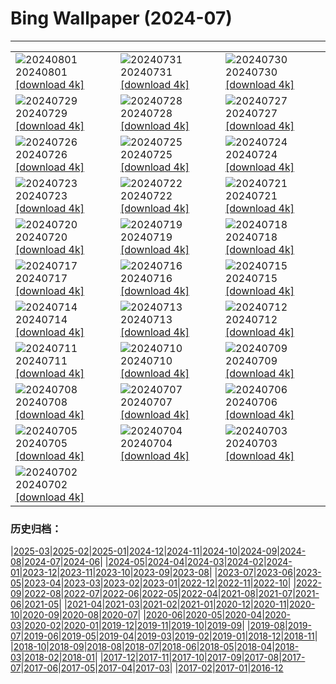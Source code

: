 # Bing Wallpaper (2024-07)
**************

<table><tr><td><img src="https://www.bing.com/th?id=OHR.HoodoosBryce_EN-US6434628044_1920x1080.jpg" alt="20240801"> 20240801 <a href="https://www.bing.com/th?id=OHR.HoodoosBryce_EN-US6434628044_UHD.jpg">[download 4k]</a></td><td><img src="https://www.bing.com/th?id=OHR.GimignanoTuscany_EN-US6339668180_1920x1080.jpg" alt="20240731"> 20240731 <a href="https://www.bing.com/th?id=OHR.GimignanoTuscany_EN-US6339668180_UHD.jpg">[download 4k]</a></td><td><img src="https://www.bing.com/th?id=OHR.CorbettTigers_EN-US6183924498_1920x1080.jpg" alt="20240730"> 20240730 <a href="https://www.bing.com/th?id=OHR.CorbettTigers_EN-US6183924498_UHD.jpg">[download 4k]</a></td></tr><tr><td><img src="https://www.bing.com/th?id=OHR.BeachHutsSweden_EN-US6029381108_1920x1080.jpg" alt="20240729"> 20240729 <a href="https://www.bing.com/th?id=OHR.BeachHutsSweden_EN-US6029381108_UHD.jpg">[download 4k]</a></td><td><img src="https://www.bing.com/th?id=OHR.RhinelandVineyards_EN-US5864380431_1920x1080.jpg" alt="20240728"> 20240728 <a href="https://www.bing.com/th?id=OHR.RhinelandVineyards_EN-US5864380431_UHD.jpg">[download 4k]</a></td><td><img src="https://www.bing.com/th?id=OHR.PontNeuf_EN-US5735328254_1920x1080.jpg" alt="20240727"> 20240727 <a href="https://www.bing.com/th?id=OHR.PontNeuf_EN-US5735328254_UHD.jpg">[download 4k]</a></td></tr><tr><td><img src="https://www.bing.com/th?id=OHR.SmokyMountainTrail_EN-US9730767535_1920x1080.jpg" alt="20240726"> 20240726 <a href="https://www.bing.com/th?id=OHR.SmokyMountainTrail_EN-US9730767535_UHD.jpg">[download 4k]</a></td><td><img src="https://www.bing.com/th?id=OHR.SheepCousins_EN-US9566915151_1920x1080.jpg" alt="20240725"> 20240725 <a href="https://www.bing.com/th?id=OHR.SheepCousins_EN-US9566915151_UHD.jpg">[download 4k]</a></td><td><img src="https://www.bing.com/th?id=OHR.MethoniCastle_EN-US9447007951_1920x1080.jpg" alt="20240724"> 20240724 <a href="https://www.bing.com/th?id=OHR.MethoniCastle_EN-US9447007951_UHD.jpg">[download 4k]</a></td></tr><tr><td><img src="https://www.bing.com/th?id=OHR.HammockCamping_EN-US9298465355_1920x1080.jpg" alt="20240723"> 20240723 <a href="https://www.bing.com/th?id=OHR.HammockCamping_EN-US9298465355_UHD.jpg">[download 4k]</a></td><td><img src="https://www.bing.com/th?id=OHR.ZanzibarBoats_EN-US9009404410_1920x1080.jpg" alt="20240722"> 20240722 <a href="https://www.bing.com/th?id=OHR.ZanzibarBoats_EN-US9009404410_UHD.jpg">[download 4k]</a></td><td><img src="https://www.bing.com/th?id=OHR.MineralMoon_EN-US8936600169_1920x1080.jpg" alt="20240721"> 20240721 <a href="https://www.bing.com/th?id=OHR.MineralMoon_EN-US8936600169_UHD.jpg">[download 4k]</a></td></tr><tr><td><img src="https://www.bing.com/th?id=OHR.YoungJaguar_EN-US8866928893_1920x1080.jpg" alt="20240720"> 20240720 <a href="https://www.bing.com/th?id=OHR.YoungJaguar_EN-US8866928893_UHD.jpg">[download 4k]</a></td><td><img src="https://www.bing.com/th?id=OHR.MayotteCoral_EN-US4102346691_1920x1080.jpg" alt="20240719"> 20240719 <a href="https://www.bing.com/th?id=OHR.MayotteCoral_EN-US4102346691_UHD.jpg">[download 4k]</a></td><td><img src="https://www.bing.com/th?id=OHR.MedievalRothenburg_EN-US8575765997_1920x1080.jpg" alt="20240718"> 20240718 <a href="https://www.bing.com/th?id=OHR.MedievalRothenburg_EN-US8575765997_UHD.jpg">[download 4k]</a></td></tr><tr><td><img src="https://www.bing.com/th?id=OHR.AncientOrkney_EN-US8469766447_1920x1080.jpg" alt="20240717"> 20240717 <a href="https://www.bing.com/th?id=OHR.AncientOrkney_EN-US8469766447_UHD.jpg">[download 4k]</a></td><td><img src="https://www.bing.com/th?id=OHR.TateishiPark_EN-US8384642632_1920x1080.jpg" alt="20240716"> 20240716 <a href="https://www.bing.com/th?id=OHR.TateishiPark_EN-US8384642632_UHD.jpg">[download 4k]</a></td><td><img src="https://www.bing.com/th?id=OHR.LaGeriaLanzarote_EN-US4849523931_1920x1080.jpg" alt="20240715"> 20240715 <a href="https://www.bing.com/th?id=OHR.LaGeriaLanzarote_EN-US4849523931_UHD.jpg">[download 4k]</a></td></tr><tr><td><img src="https://www.bing.com/th?id=OHR.CappadociaRocks_EN-US8162611189_1920x1080.jpg" alt="20240714"> 20240714 <a href="https://www.bing.com/th?id=OHR.CappadociaRocks_EN-US8162611189_UHD.jpg">[download 4k]</a></td><td><img src="https://www.bing.com/th?id=OHR.RainierWildflowers_EN-US8010104719_1920x1080.jpg" alt="20240713"> 20240713 <a href="https://www.bing.com/th?id=OHR.RainierWildflowers_EN-US8010104719_UHD.jpg">[download 4k]</a></td><td><img src="https://www.bing.com/th?id=OHR.GangiSicily_EN-US5325083744_1920x1080.jpg" alt="20240712"> 20240712 <a href="https://www.bing.com/th?id=OHR.GangiSicily_EN-US5325083744_UHD.jpg">[download 4k]</a></td></tr><tr><td><img src="https://www.bing.com/th?id=OHR.CollaredAracari_EN-US4924599176_1920x1080.jpg" alt="20240711"> 20240711 <a href="https://www.bing.com/th?id=OHR.CollaredAracari_EN-US4924599176_UHD.jpg">[download 4k]</a></td><td><img src="https://www.bing.com/th?id=OHR.TalampayaNP_EN-US4761770918_1920x1080.jpg" alt="20240710"> 20240710 <a href="https://www.bing.com/th?id=OHR.TalampayaNP_EN-US4761770918_UHD.jpg">[download 4k]</a></td><td><img src="https://www.bing.com/th?id=OHR.NorwayBlueberries_EN-US4598733420_1920x1080.jpg" alt="20240709"> 20240709 <a href="https://www.bing.com/th?id=OHR.NorwayBlueberries_EN-US4598733420_UHD.jpg">[download 4k]</a></td></tr><tr><td><img src="https://www.bing.com/th?id=OHR.YenBaiTerraces_EN-US4542290370_1920x1080.jpg" alt="20240708"> 20240708 <a href="https://www.bing.com/th?id=OHR.YenBaiTerraces_EN-US4542290370_UHD.jpg">[download 4k]</a></td><td><img src="https://www.bing.com/th?id=OHR.ConwyRiver_EN-US4472231451_1920x1080.jpg" alt="20240707"> 20240707 <a href="https://www.bing.com/th?id=OHR.ConwyRiver_EN-US4472231451_UHD.jpg">[download 4k]</a></td><td><img src="https://www.bing.com/th?id=OHR.NoahBeach_EN-US4383778312_1920x1080.jpg" alt="20240706"> 20240706 <a href="https://www.bing.com/th?id=OHR.NoahBeach_EN-US4383778312_UHD.jpg">[download 4k]</a></td></tr><tr><td><img src="https://www.bing.com/th?id=OHR.HudsonFireworks_EN-US4304057228_1920x1080.jpg" alt="20240705"> 20240705 <a href="https://www.bing.com/th?id=OHR.HudsonFireworks_EN-US4304057228_UHD.jpg">[download 4k]</a></td><td><img src="https://www.bing.com/th?id=OHR.MeerkatManor_EN-US4231814766_1920x1080.jpg" alt="20240704"> 20240704 <a href="https://www.bing.com/th?id=OHR.MeerkatManor_EN-US4231814766_UHD.jpg">[download 4k]</a></td><td><img src="https://www.bing.com/th?id=OHR.ItalicaRuins_EN-US4110786318_1920x1080.jpg" alt="20240703"> 20240703 <a href="https://www.bing.com/th?id=OHR.ItalicaRuins_EN-US4110786318_UHD.jpg">[download 4k]</a></td></tr><tr><td><img src="https://www.bing.com/th?id=OHR.FisgardLighthouse_EN-US3880792118_1920x1080.jpg" alt="20240702"> 20240702 <a href="https://www.bing.com/th?id=OHR.FisgardLighthouse_EN-US3880792118_UHD.jpg">[download 4k]</a></td><td></td><td></td></tr></table>

### 历史归档：

|[2025-03](/../2025-03/2025-03.md)|[2025-02](/../2025-02/2025-02.md)|[2025-01](/../2025-01/2025-01.md)|[2024-12](/../2024-12/2024-12.md)|[2024-11](/../2024-11/2024-11.md)|[2024-10](/../2024-10/2024-10.md)|[2024-09](/../2024-09/2024-09.md)|[2024-08](/../2024-08/2024-08.md)|[2024-07](/2024-07.md)|[2024-06](/../2024-06/2024-06.md)|
|[2024-05](/../2024-05/2024-05.md)|[2024-04](/../2024-04/2024-04.md)|[2024-03](/../2024-03/2024-03.md)|[2024-02](/../2024-02/2024-02.md)|[2024-01](/../2024-01/2024-01.md)|[2023-12](/../2023-12/2023-12.md)|[2023-11](/../2023-11/2023-11.md)|[2023-10](/../2023-10/2023-10.md)|[2023-09](/../2023-09/2023-09.md)|[2023-08](/../2023-08/2023-08.md)|
|[2023-07](/../2023-07/2023-07.md)|[2023-06](/../2023-06/2023-06.md)|[2023-05](/../2023-05/2023-05.md)|[2023-04](/../2023-04/2023-04.md)|[2023-03](/../2023-03/2023-03.md)|[2023-02](/../2023-02/2023-02.md)|[2023-01](/../2023-01/2023-01.md)|[2022-12](/../2022-12/2022-12.md)|[2022-11](/../2022-11/2022-11.md)|[2022-10](/../2022-10/2022-10.md)|
|[2022-09](/../2022-09/2022-09.md)|[2022-08](/../2022-08/2022-08.md)|[2022-07](/../2022-07/2022-07.md)|[2022-06](/../2022-06/2022-06.md)|[2022-05](/../2022-05/2022-05.md)|[2022-04](/../2022-04/2022-04.md)|[2021-08](/../2021-08/2021-08.md)|[2021-07](/../2021-07/2021-07.md)|[2021-06](/../2021-06/2021-06.md)|[2021-05](/../2021-05/2021-05.md)|
|[2021-04](/../2021-04/2021-04.md)|[2021-03](/../2021-03/2021-03.md)|[2021-02](/../2021-02/2021-02.md)|[2021-01](/../2021-01/2021-01.md)|[2020-12](/../2020-12/2020-12.md)|[2020-11](/../2020-11/2020-11.md)|[2020-10](/../2020-10/2020-10.md)|[2020-09](/../2020-09/2020-09.md)|[2020-08](/../2020-08/2020-08.md)|[2020-07](/../2020-07/2020-07.md)|
|[2020-06](/../2020-06/2020-06.md)|[2020-05](/../2020-05/2020-05.md)|[2020-04](/../2020-04/2020-04.md)|[2020-03](/../2020-03/2020-03.md)|[2020-02](/../2020-02/2020-02.md)|[2020-01](/../2020-01/2020-01.md)|[2019-12](/../2019-12/2019-12.md)|[2019-11](/../2019-11/2019-11.md)|[2019-10](/../2019-10/2019-10.md)|[2019-09](/../2019-09/2019-09.md)|
|[2019-08](/../2019-08/2019-08.md)|[2019-07](/../2019-07/2019-07.md)|[2019-06](/../2019-06/2019-06.md)|[2019-05](/../2019-05/2019-05.md)|[2019-04](/../2019-04/2019-04.md)|[2019-03](/../2019-03/2019-03.md)|[2019-02](/../2019-02/2019-02.md)|[2019-01](/../2019-01/2019-01.md)|[2018-12](/../2018-12/2018-12.md)|[2018-11](/../2018-11/2018-11.md)|
|[2018-10](/../2018-10/2018-10.md)|[2018-09](/../2018-09/2018-09.md)|[2018-08](/../2018-08/2018-08.md)|[2018-07](/../2018-07/2018-07.md)|[2018-06](/../2018-06/2018-06.md)|[2018-05](/../2018-05/2018-05.md)|[2018-04](/../2018-04/2018-04.md)|[2018-03](/../2018-03/2018-03.md)|[2018-02](/../2018-02/2018-02.md)|[2018-01](/../2018-01/2018-01.md)|
|[2017-12](/../2017-12/2017-12.md)|[2017-11](/../2017-11/2017-11.md)|[2017-10](/../2017-10/2017-10.md)|[2017-09](/../2017-09/2017-09.md)|[2017-08](/../2017-08/2017-08.md)|[2017-07](/../2017-07/2017-07.md)|[2017-06](/../2017-06/2017-06.md)|[2017-05](/../2017-05/2017-05.md)|[2017-04](/../2017-04/2017-04.md)|[2017-03](/../2017-03/2017-03.md)|
|[2017-02](/../2017-02/2017-02.md)|[2017-01](/../2017-01/2017-01.md)|[2016-12](/../2016-12/2016-12.md)